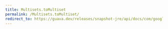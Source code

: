 ```yaml
---
title: Multisets.toMultiset
permalink: /Multisets.toMultiset/
redirect_to: https://guava.dev/releases/snapshot-jre/api/docs/com/google/common/collect/Multisets.html#toMultiset-java.util.function.Function-java.util.function.ToIntFunction-java.util.function.Supplier-
---
```

